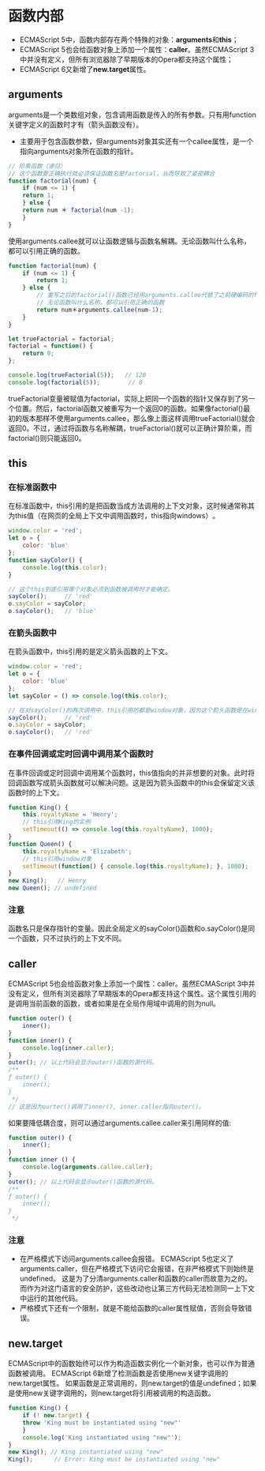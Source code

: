 # 函数内部
- ECMAScript 5中，函数内部存在两个特殊的对象：**arguments**和**this**；
- ECMAScript 5也会给函数对象上添加一个属性：**caller**。虽然ECMAScript 3中并没有定义，但所有浏览器除了早期版本的Opera都支持这个属性；
- ECMAScript 6又新增了**new.target**属性。

## arguments
arguments是一个类数组对象，包含调用函数是传入的所有参数。只有用function关键字定义的函数时才有（箭头函数没有）。
- 主要用于包含函数参数，但arguments对象其实还有一个callee属性，是一个指向arguments对象所在函数的指针。

``` javascript
// 阶乘函数（递归）
// 这个函数要正确执行就必须保证函数名是factorial，从而导致了紧密耦合
function factorial(num) {
    if (num <= 1) {
    return 1;
    } else {
    return num ＊ factorial(num -1);
    }
}
```
使用arguments.callee就可以让函数逻辑与函数名解耦。无论函数叫什么名称，都可以引用正确的函数。
``` javascript
function factorial(num) {
    if (num <= 1) {
        return 1;
    } else {
        // 重写之后的factorial()函数已经用arguments.callee代替了之前硬编码的factorial
        // 无论函数叫什么名称，都可以引用正确的函数
        return num＊arguments.callee(num-1);
    }
}

let trueFactorial = factorial;
factorial = function() {
    return 0;
};

console.log(trueFactorial(5));   // 120
console.log(factorial(5));        // 0
```
trueFactorial变量被赋值为factorial，实际上把同一个函数的指针又保存到了另一个位置。然后，factorial函数又被重写为一个返回0的函数。如果像factorial()最初的版本那样不使用arguments.callee，那么像上面这样调用trueFactorial()就会返回0。不过，通过将函数与名称解耦，trueFactorial()就可以正确计算阶乘，而factorial()则只能返回0。

## this
### 在标准函数中
在标准函数中，this引用的是把函数当成方法调用的上下文对象，这时候通常称其为this值（在网页的全局上下文中调用函数时，this指向windows）​。

``` javascript
window.color = 'red';
let o = {
    color: 'blue'
};
function sayColor() {
    console.log(this.color);
}

// 这个this到底引用哪个对象必须到函数被调用时才能确定。 
sayColor();     // 'red'
o.sayColor = sayColor;
o.sayColor();   // 'blue'
```

### 在箭头函数中
在箭头函数中，this引用的是定义箭头函数的上下文。
``` javascript
window.color = 'red';
let o = {
    color: 'blue'
};
let sayColor = () => console.log(this.color);

// 在对sayColor()的两次调用中，this引用的都是window对象，因为这个箭头函数是在window上下文中定义的
sayColor();     // 'red'
o.sayColor = sayColor;
o.sayColor();   // 'red'
```

### 在事件回调或定时回调中调用某个函数时
在事件回调或定时回调中调用某个函数时，this值指向的并非想要的对象。此时将回调函数写成箭头函数就可以解决问题。这是因为箭头函数中的this会保留定义该函数时的上下文。

``` javascript
function King() {
    this.royaltyName = 'Henry';
    // this引用King的实例
    setTimeout(() => console.log(this.royaltyName), 1000);
}
function Queen() {
    this.royaltyName = 'Elizabeth';
    // this引用window对象
    setTimeout(function() { console.log(this.royaltyName); }, 1000);
}
new King();   // Henry
new Queen(); // undefined
```

### 注意
函数名只是保存指针的变量。因此全局定义的sayColor()函数和o.sayColor()是同一个函数，只不过执行的上下文不同。

## caller
ECMAScript 5也会给函数对象上添加一个属性：caller。虽然ECMAScript 3中并没有定义，但所有浏览器除了早期版本的Opera都支持这个属性。这个属性引用的是调用当前函数的函数，或者如果是在全局作用域中调用的则为null。
``` javascript
function outer() {
    inner();
}
function inner() {
    console.log(inner.caller);
}
outer(); // 以上代码会显示outer()函数的源代码。
/**
ƒ outer() {
    inner();
}
 */
// 这是因为ourter()调用了inner(), inner.caller指向outer()。
```
如果要降低耦合度，则可以通过arguments.callee.caller来引用同样的值:
``` javascript
function outer() {
    inner();
}
function inner () {
    console.log(arguments.callee.caller);
}
outer(); // 以上代码会显示outer()函数的源代码。
/**
ƒ outer() {
    inner();
}
 */
```

### 注意
- 在严格模式下访问arguments.callee会报错。
ECMAScript 5也定义了arguments.caller，但在严格模式下访问它会报错，在非严格模式下则始终是undefined。
这是为了分清arguments.caller和函数的caller而故意为之的。
而作为对这门语言的安全防护，这些改动也让第三方代码无法检测同一上下文中运行的其他代码。
- 严格模式下还有一个限制，就是不能给函数的caller属性赋值，否则会导致错误。

## new.target
ECMAScript中的函数始终可以作为构造函数实例化一个新对象，也可以作为普通函数被调用。
ECMAScript 6新增了检测函数是否使用new关键字调用的new.target属性。
如果函数是正常调用的，则new.target的值是undefined；如果是使用new关键字调用的，则new.target将引用被调用的构造函数。
``` javascript
function King() {
    if (! new.target) {
    throw 'King must be instantiated using "new"'
    }
    console.log('King instantiated using "new"');
}
new King(); // King instantiated using "new"
King();      // Error: King must be instantiated using "new"
```